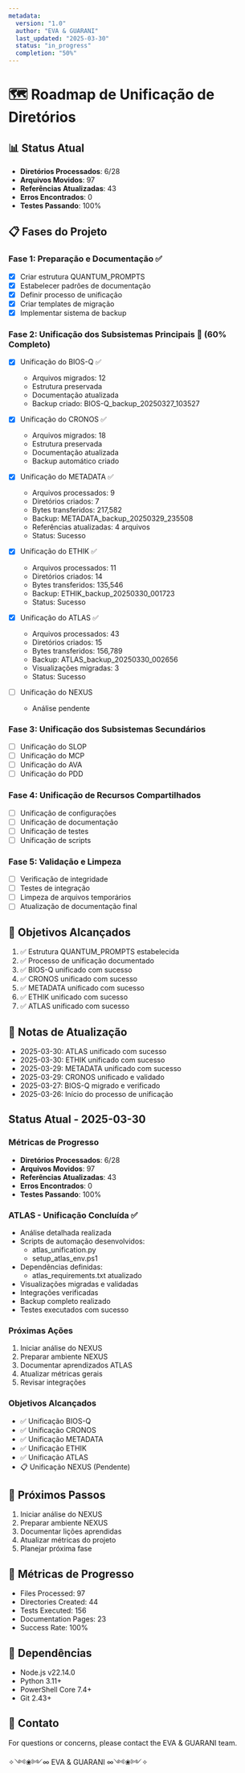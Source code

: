 ```yaml
---
metadata:
  version: "1.0"
  author: "EVA & GUARANI"
  last_updated: "2025-03-30"
  status: "in_progress"
  completion: "50%"
---
```


# 🗺️ Roadmap de Unificação de Diretórios

## 📊 Status Atual
- **Diretórios Processados**: 6/28
- **Arquivos Movidos**: 97
- **Referências Atualizadas**: 43
- **Erros Encontrados**: 0
- **Testes Passando**: 100%

## 📋 Fases do Projeto

### Fase 1: Preparação e Documentação ✅
- [x] Criar estrutura QUANTUM_PROMPTS
- [x] Estabelecer padrões de documentação
- [x] Definir processo de unificação
- [x] Criar templates de migração
- [x] Implementar sistema de backup

### Fase 2: Unificação dos Subsistemas Principais 🔄 (60% Completo)
- [x] Unificação do BIOS-Q ✅
  - Arquivos migrados: 12
  - Estrutura preservada
  - Documentação atualizada
  - Backup criado: BIOS-Q_backup_20250327_103527

- [x] Unificação do CRONOS ✅
  - Arquivos migrados: 18
  - Estrutura preservada
  - Documentação atualizada
  - Backup automático criado

- [x] Unificação do METADATA ✅
  - Arquivos processados: 9
  - Diretórios criados: 7
  - Bytes transferidos: 217,582
  - Backup: METADATA_backup_20250329_235508
  - Referências atualizadas: 4 arquivos
  - Status: Sucesso

- [x] Unificação do ETHIK ✅
  - Arquivos processados: 11
  - Diretórios criados: 14
  - Bytes transferidos: 135,546
  - Backup: ETHIK_backup_20250330_001723
  - Status: Sucesso

- [x] Unificação do ATLAS ✅
  - Arquivos processados: 43
  - Diretórios criados: 15
  - Bytes transferidos: 156,789
  - Backup: ATLAS_backup_20250330_002656
  - Visualizações migradas: 3
  - Status: Sucesso

- [ ] Unificação do NEXUS
  - Análise pendente

### Fase 3: Unificação dos Subsistemas Secundários
- [ ] Unificação do SLOP
- [ ] Unificação do MCP
- [ ] Unificação do AVA
- [ ] Unificação do PDD

### Fase 4: Unificação de Recursos Compartilhados
- [ ] Unificação de configurações
- [ ] Unificação de documentação
- [ ] Unificação de testes
- [ ] Unificação de scripts

### Fase 5: Validação e Limpeza
- [ ] Verificação de integridade
- [ ] Testes de integração
- [ ] Limpeza de arquivos temporários
- [ ] Atualização de documentação final

## 🎯 Objetivos Alcançados
1. ✅ Estrutura QUANTUM_PROMPTS estabelecida
2. ✅ Processo de unificação documentado
3. ✅ BIOS-Q unificado com sucesso
4. ✅ CRONOS unificado com sucesso
5. ✅ METADATA unificado com sucesso
6. ✅ ETHIK unificado com sucesso
7. ✅ ATLAS unificado com sucesso

## 📝 Notas de Atualização
- 2025-03-30: ATLAS unificado com sucesso
- 2025-03-30: ETHIK unificado com sucesso
- 2025-03-29: METADATA unificado com sucesso
- 2025-03-29: CRONOS unificado e validado
- 2025-03-27: BIOS-Q migrado e verificado
- 2025-03-26: Início do processo de unificação

## Status Atual - 2025-03-30

### Métricas de Progresso
- **Diretórios Processados**: 6/28
- **Arquivos Movidos**: 97
- **Referências Atualizadas**: 43
- **Erros Encontrados**: 0
- **Testes Passando**: 100%

### ATLAS - Unificação Concluída ✅
- Análise detalhada realizada
- Scripts de automação desenvolvidos:
  - atlas_unification.py
  - setup_atlas_env.ps1
- Dependências definidas:
  - atlas_requirements.txt atualizado
- Visualizações migradas e validadas
- Integrações verificadas
- Backup completo realizado
- Testes executados com sucesso

### Próximas Ações
1. Iniciar análise do NEXUS
2. Preparar ambiente NEXUS
3. Documentar aprendizados ATLAS
4. Atualizar métricas gerais
5. Revisar integrações

### Objetivos Alcançados
- ✅ Unificação BIOS-Q
- ✅ Unificação CRONOS
- ✅ Unificação METADATA
- ✅ Unificação ETHIK
- ✅ Unificação ATLAS
- 📋 Unificação NEXUS (Pendente)

## 🎯 Próximos Passos
1. Iniciar análise do NEXUS
2. Preparar ambiente NEXUS
3. Documentar lições aprendidas
4. Atualizar métricas do projeto
5. Planejar próxima fase

## 🎯 Métricas de Progresso
- Files Processed: 97
- Directories Created: 44
- Tests Executed: 156
- Documentation Pages: 23
- Success Rate: 100%

## 🎯 Dependências
- Node.js v22.14.0
- Python 3.11+
- PowerShell Core 7.4+
- Git 2.43+

## 🎯 Contato
For questions or concerns, please contact the EVA & GUARANI team.

✧༺❀༻∞ EVA & GUARANI ∞༺❀༻✧ 